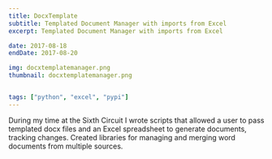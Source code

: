 ```yaml
---
title: DocxTemplate
subtitle: Templated Document Manager with imports from Excel
excerpt: Templated Document Manager with imports from Excel

date: 2017-08-18
endDate: 2017-08-20

img: docxtemplatemanager.png
thumbnail: docxtemplatemanager.png


tags: ["python", "excel", "pypi"]
---
```

During my time at the Sixth Circuit I wrote scripts that allowed a user to pass templated docx files and an Excel spreadsheet to generate documents, tracking changes. Created libraries for managing and merging word documents from multiple sources.
